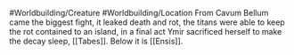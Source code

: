 #Worldbuilding/Creature #Worldbuilding/Location 
From Cavum Bellum came the biggest fight, it leaked death and rot, the titans were able to keep the rot contained to an island, in a final act Ymir sacrificed herself to make the decay sleep, [[Tabes]]. Below it is [[Ensis]].
